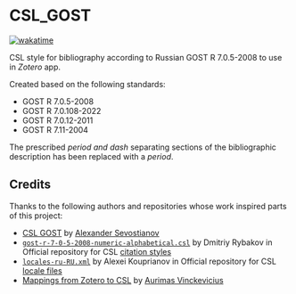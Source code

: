 # CSL_GOST

[![wakatime](https://wakatime.com/badge/github/tropintropin/CSL_GOST.svg)](https://wakatime.com/badge/github/tropintropin/CSL_GOST)

CSL style for bibliography according to Russian GOST R 7.0.5-2008 to use in *Zotero* app.

Created based on the following standards:
- GOST R 7.0.5-2008
- GOST R 7.0.108-2022
- GOST R 7.0.12-2011
- GOST R 7.11-2004

The prescribed *period and dash* separating sections of the bibliographic description has been replaced with a *period*.

<!-- ## Features: -->

<!-- - Added DOI at the end of the citation. -->

## Credits

Thanks to the following authors and repositories whose work inspired parts of this project:

- [CSL GOST](https://github.com/Darxor/CSL-GOST.git) by [Alexander Sevostianov](https://github.com/Darxor)
- [`gost-r-7-0-5-2008-numeric-alphabetical.csl`](https://github.com/citation-style-language/styles/blob/080516e27470d03c70bd3d5f6d712a0b61a45448/gost-r-7-0-5-2008-numeric-alphabetical.csl) by Dmitriy Rybakov in Official repository  for CSL [citation styles](https://github.com/citation-style-language/styles.git)
- [`locales-ru-RU.xml`](https://github.com/citation-style-language/locales/blob/96d704de2fc7b930ae4a0ec4686a7143bb4a0d33/locales-ru-RU.xml) by Alexei Kouprianov in Official repository for CSL [locale files](https://github.com/citation-style-language/locales.git)
- [Mappings from Zotero to CSL](https://aurimasv.github.io/z2csl/typeMap.xml) by [Aurimas Vinckevicius](https://github.com/aurimasv)
